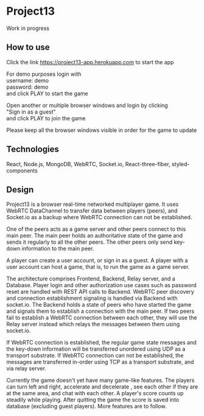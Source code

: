 # Project13

Work in progress

## How to use

Click the link https://project13-app.herokuapp.com to start the app

For demo purposes login with<br/>
username: demo<br/>
password: demo<br/>
and click PLAY to start the game

Open another or multiple browser windows and login by clicking<br/>
"Sign in as a guest"<br/>
and click PLAY to join the game

Please keep all the browser windows visible in order for the game to update

## Technologies
React, Node.js, MongoDB, WebRTC, Socket.io, React-three-fiber, styled-components

## Design
Project13 is a browser real-time networked multiplayer game. It uses WebRTC DataChannel to transfer data between players (peers), and Socket.io as a backup where WebRTC connection can not be established.

One of the peers acts as a game server and other peers connect to this main peer. The main peer holds an authoritative state of the game and sends it regularly to all the other peers. The other peers only send key-down information to the main peer.

A player can create a user account, or sign in as a guest. A player with a user account can host a game, that is, to run the game as a game server.

The architecture comprises Frontend, Backend, Relay server, and a Database. Player login and other authorization use cases such as password reset are handled with REST API calls to Backend. WebRTC peer discovery and connection establishment signaling is handled via Backend with socket.io. The Backend holds a state of peers who have started the game and signals them to establish a connection with the main peer. If two peers fail to establish a WebRTC connection between each other, they will use the Relay server instead which relays the messages between them using socket.io.

If WebRTC connection is established, the regular game state messages and the key-down information will be transferred unordered using UDP as a transport substrate. If WebRTC connection can not be established, the messages are transferred in-order using TCP as a transport substrate, and via relay server.

Currently the game doesn't yet have many game-like features. The players can turn left and right, accelerate and decelerate , see each other if they are at the same area, and chat with each other. A player's score counts up steadily while playing. After quitting the game the score is saved into database (excluding guest players). More features are to follow.